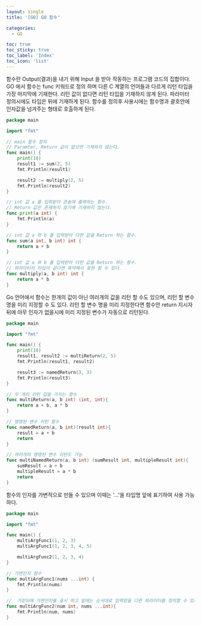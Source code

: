 ```yaml
---
layout: single
title: '[GO] GO 함수'

categories:
  - GO

toc: true
toc_sticky: true
toc_label: 'Index'
toc_icon: 'list'
---
```


함수란 Output(결과)을 내기 위해 Input 을 받아 작동하는 프로그램 코드의 집합이다.
GO 에서 함수는 func 키워드로 정의 하며 다른 C 계열의 언어들과 다르게 리턴 타입을 가장 마지막에 기재한다. 리턴 값이 없다면 리턴 타입을 기재하지 않게 된다. 파라미터 정의시에도 타입은 뒤에 기재하게 된다. 함수를 정의후 사용시에는 함수명과 괄호안에 인자값을 넘겨주는 형태로 호출하게 된다.

```GO
package main

import "fmt"

// main 함수 정의
// Paramter, Return 값이 없으면 기재하지 않는다.
func main() {
	print(10)
	result1 := sum(2, 5)
	fmt.Println(result1)

	result2 := multiply(2, 5)
	fmt.Println(result2)
}

// int 값 a 를 입력받아 콘솔에 출력하는 함수.
// Return 값은 존재하지 않기에 기재하지 않는다.
func print(a int) {
	fmt.Println(a)
}

// int 값 a 와 b 를 입력받아 더한 값을 Return 하는 함수.
func sum(a int, b int) int {
	return a + b
}

// int 값 a 와 b 를 입력받아 더한 값을 Return 하는 함수.
// 파라미터의 타입이 같다면 축약해서 표현 할 수 있다.
func multiply(a, b int) int {
	return a * b
}
```

Go 언어에서 함수는 한개의 값이 아닌 여러개의 값을 리턴 할 수도 있으며, 리턴 할 변수 명을 미리 지정할 수 도 있다.
리턴 할 변수 명을 미리 지정한다면 함수안 return 지시자 뒤에 아무 인자가 없을시에 미리 지정된 변수가 자동으로 리턴된다.

```go
package main

import "fmt"

func main() {
	print(10)
	result1, result2 := multiReturn(2, 5)
	fmt.Println(result1, result2)

	result3 := namedReturn(3, 3)
	fmt.Println(result3)
}

// 두 개의 리턴 값을 가지는 함수
func multiReturn(a, b int) (int, int){
	return a + b, a * b
}

// 명명된 변수 리턴 함수
func namedReturn(a, b int)(result int){
	result = a + b
	return
}

// 여러개의 명명된 변수 리턴도 가능
func multiNamedReturn(a, b int) (sumResult int, multipleResult int){
	sumResult = a + b
	multipleResult = a * b
	return
}
```

함수의 인자를 가변적으로 만들 수 있으며 이때는 '...'을 타입명 앞에 표기하여 사용 가능하다.

```go
package main

import "fmt"

func main() {
	multiArgFunc1(1, 2, 3)
	multiArgFunc1(1, 2, 3, 4, 5)

	multiArgFunc2(1, 2, 3, 4)
}

// 가변인자 함수
func multiArgFunc1(nums ...int) {
	fmt.Println(nums)
}

//  가장뒤에 가변인자를 표시 하고 앞에는 순서대로 입력받을 다른 파라미터를 정의할 수 있다.
func multiArgFunc2(num int, nums ...int){
	fmt.Println(num, nums)
}
```

